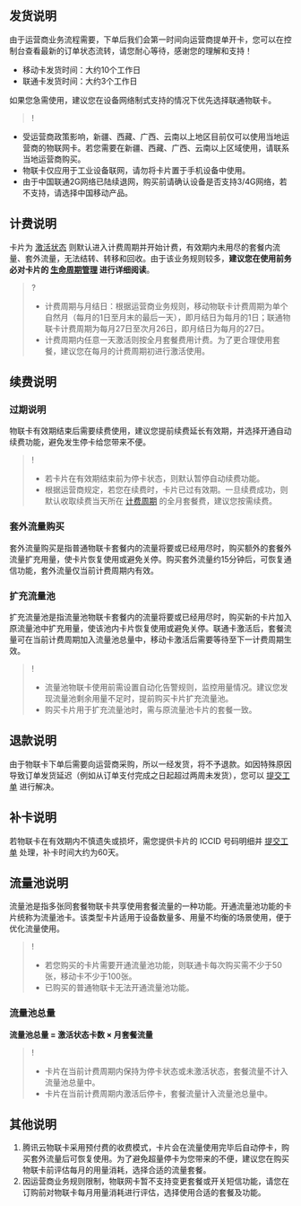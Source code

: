 ## 发货说明

由于运营商业务流程需要，下单后我们会第一时间向运营商提单开卡，您可以在控制台查看最新的订单状态流转，请您耐心等待，感谢您的理解和支持！
- 移动卡发货时间：大约10个工作日
- 联通卡发货时间：大约3个工作日

如果您急需使用，建议您在设备网络制式支持的情况下优先选择联通物联卡。

>!
- 受运营商政策影响，新疆、西藏、广西、云南以上地区目前仅可以使用当地运营商的物联网卡。若您需要在新疆、西藏、广西、云南以上区域使用，请联系当地运营商购买。
- 物联卡仅应用于工业设备联网，请勿将卡片置于手机设备中使用。
- 由于中国联通2G网络已陆续退网，购买前请确认设备是否支持3/4G网络，若不支持，请选择中国移动产品。



## 计费说明

卡片为 [激活状态](https://cloud.tencent.com/document/product/636/56064#.E6.BF.80.E6.B4.BB.E7.8A.B6.E6.80.81) 则默认进入计费周期并开始计费，有效期内未用尽的套餐内流量、套外流量，无法结转、转移和回收。由于该业务规则较多，**建议您在使用前务必对卡片的 [生命周期管理](https://cloud.tencent.com/document/product/636/56064) 进行详细阅读**。
[](id:test)
>?
>- 计费周期与月结日：根据运营商业务规则，移动物联卡计费周期为单个自然月（每月的1日至月末的最后一天），即月结日为每月的1日；联通物联卡计费周期为每月27日至次月26日，即月结日为每月的27日。
>- 计费周期内任意一天激活则按全月套餐费用计费。为了更合理使用套餐，建议您在每月的计费周期初进行激活使用。

## 续费说明

### 过期说明
物联卡有效期结束后需要续费使用，建议您提前续费延长有效期，并选择开通自动续费功能，避免发生停卡给您带来不便。
>!
>- 若卡片在有效期结束前为停卡状态，则默认暂停自动续费功能。
>- 根据运营商规定，若您在续费时，卡片已过有效期。一旦续费成功，则默认收取续费当天所在 [计费周期](#test) 的全月套餐费，建议您按需续费。

### 套外流量购买

套外流量购买是指普通物联卡套餐内的流量将要或已经用尽时，购买额外的套餐外流量扩充用量，使卡片恢复使用或避免关停。购买套外流量约15分钟后，可恢复通信功能，套外流量仅当前计费周期内有效。

### 扩充流量池

扩充流量池是指流量池物联卡套餐内的流量将要或已经用尽时，购买新的卡片加入原流量池中扩充用量，使该池内卡片恢复使用或避免关停。联通卡激活后，套餐流量可在当前计费周期加入流量池总量中，移动卡激活后需要等待至下一计费周期生效。
>!
>- 流量池物联卡使用前需设置自动化告警规则，监控用量情况。建议您发现流量池剩余用量不足时，提前购买卡片扩充流量池。
>- 购买卡片用于扩充流量池时，需与原流量池卡片的套餐一致。


## 退款说明
由于物联卡下单后需要向运营商采购，所以一经发货，将不予退款。如因特殊原因导致订单发货延迟（例如从订单支付完成之日起超过两周未发货），您可以 [提交工单](https://console.cloud.tencent.com/workorder/category) 进行解决。


## 补卡说明
若物联卡在有效期内不慎遗失或损坏，需您提供卡片的 ICCID 号码明细并 [提交工单](https://console.cloud.tencent.com/workorder/category) 处理，补卡时间大约为60天。

## 流量池说明

流量池是指多张同套餐物联卡共享使用套餐流量的一种功能。开通流量池功能的卡片统称为流量池卡。该类型卡片适用于设备数量多、用量不均衡的场景使用，便于优化流量使用。
>!
>- 若您购买的卡片需要开通流量池功能，则联通卡每次购买需不少于50张，移动卡不少于100张。
>- 已购买的普通物联卡无法开通流量池功能。

### 流量池总量

**流量池总量 = 激活状态卡数 × 月套餐流量**
>!
>- 卡片在当前计费周期内保持为停卡状态或未激活状态，套餐流量不计入流量池总量中。
>- 卡片在当前计费周期内激活后停卡，套餐流量计入流量池总量中。


## 其他说明
1. 腾讯云物联卡采用预付费的收费模式，卡片会在流量使用完毕后自动停卡，购买套外流量后可恢复使用。为了避免超量停卡为您带来的不便，建议您在购买物联卡前评估每月的用量消耗，选择合适的流量套餐。
2. 因运营商业务规则限制，物联网卡暂不支持变更套餐或开关短信功能，请您在订购前对物联卡每月用量消耗进行评估，选择使用合适的套餐及功能。



